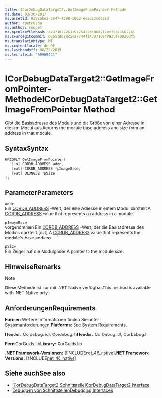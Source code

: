 ```yaml
---
title: ICorDebugDataTarget2::GetImageFromPointer-Methode
ms.date: 03/30/2017
ms.assetid: 939cabe1-b647-4090-b662-eeec23c6c58d
author: rpetrusha
ms.author: ronpet
ms.openlocfilehash: c2371072261c9c75436ab86d742ce75423587765
ms.sourcegitcommit: 68653db98c5ea7744fd438710248935f70020dfb
ms.translationtype: MT
ms.contentlocale: de-DE
ms.lasthandoff: 08/22/2019
ms.locfileid: "69969441"
---
```

# <a name="icordebugdatatarget2getimagefrompointer-method"></a><span data-ttu-id="c010e-102">ICorDebugDataTarget2::GetImageFromPointer-Methode</span><span class="sxs-lookup"><span data-stu-id="c010e-102">ICorDebugDataTarget2::GetImageFromPointer Method</span></span>
<span data-ttu-id="c010e-103">Gibt die Basisadresse des Moduls und die Größe von einer Adresse in diesem Modul aus.</span><span class="sxs-lookup"><span data-stu-id="c010e-103">Returns the module base address and size from an address in that module.</span></span>  
  
## <a name="syntax"></a><span data-ttu-id="c010e-104">Syntax</span><span class="sxs-lookup"><span data-stu-id="c010e-104">Syntax</span></span>  
  
```cpp  
HRESULT GetImageFromPointer(  
   [in] CORDB_ADDRESS addr,   
   [out] CORDB_ADDRESS *pImageBase,   
   [out] ULONG32 *pSize  
);  
```  
  
## <a name="parameters"></a><span data-ttu-id="c010e-105">Parameter</span><span class="sxs-lookup"><span data-stu-id="c010e-105">Parameters</span></span>  
 `addr`  
 <span data-ttu-id="c010e-106">Ein [CORDB_ADDRESS](../../../../docs/framework/unmanaged-api/common-data-types-unmanaged-api-reference.md) -Wert, der eine Adresse in einem Modul darstellt.</span><span class="sxs-lookup"><span data-stu-id="c010e-106">A [CORDB_ADDRESS](../../../../docs/framework/unmanaged-api/common-data-types-unmanaged-api-reference.md) value that represents an address in a module.</span></span>  
  
 `pImageBase`  
 <span data-ttu-id="c010e-107">vorgenommen Ein [CORDB_ADDRESS](../../../../docs/framework/unmanaged-api/common-data-types-unmanaged-api-reference.md) -Wert, der die Basisadresse des Moduls darstellt.</span><span class="sxs-lookup"><span data-stu-id="c010e-107">[out] A [CORDB_ADDRESS](../../../../docs/framework/unmanaged-api/common-data-types-unmanaged-api-reference.md) value that represents the module's base address.</span></span>  
  
 `pSize`  
 <span data-ttu-id="c010e-108">Ein Zeiger auf die Modulgröße.</span><span class="sxs-lookup"><span data-stu-id="c010e-108">A pointer to the module size.</span></span>  
  
## <a name="remarks"></a><span data-ttu-id="c010e-109">Hinweise</span><span class="sxs-lookup"><span data-stu-id="c010e-109">Remarks</span></span>  
  
> [!NOTE]
> <span data-ttu-id="c010e-110">Diese Methode ist nur mit .NET Native verfügbar.</span><span class="sxs-lookup"><span data-stu-id="c010e-110">This method is available with .NET Native only.</span></span>  
  
## <a name="requirements"></a><span data-ttu-id="c010e-111">Anforderungen</span><span class="sxs-lookup"><span data-stu-id="c010e-111">Requirements</span></span>  
 <span data-ttu-id="c010e-112">**Formen** Weitere Informationen finden Sie unter [Systemanforderungen](../../../../docs/framework/get-started/system-requirements.md).</span><span class="sxs-lookup"><span data-stu-id="c010e-112">**Platforms:** See [System Requirements](../../../../docs/framework/get-started/system-requirements.md).</span></span>  
  
 <span data-ttu-id="c010e-113">**Header:** Cordebug. idl, Cordebug. h</span><span class="sxs-lookup"><span data-stu-id="c010e-113">**Header:** CorDebug.idl, CorDebug.h</span></span>  
  
 <span data-ttu-id="c010e-114">**Fern** CorGuids.lib</span><span class="sxs-lookup"><span data-stu-id="c010e-114">**Library:** CorGuids.lib</span></span>  
  
 <span data-ttu-id="c010e-115">**.NET Framework-Versionen:** [!INCLUDE[net_46_native](../../../../includes/net-46-native-md.md)]</span><span class="sxs-lookup"><span data-stu-id="c010e-115">**.NET Framework Versions:** [!INCLUDE[net_46_native](../../../../includes/net-46-native-md.md)]</span></span>  
  
## <a name="see-also"></a><span data-ttu-id="c010e-116">Siehe auch</span><span class="sxs-lookup"><span data-stu-id="c010e-116">See also</span></span>

- [<span data-ttu-id="c010e-117">ICorDebugDataTarget2-Schnittstelle</span><span class="sxs-lookup"><span data-stu-id="c010e-117">ICorDebugDataTarget2 Interface</span></span>](../../../../docs/framework/unmanaged-api/debugging/icordebugdatatarget2-interface.md)
- [<span data-ttu-id="c010e-118">Debuggen von Schnittstellen</span><span class="sxs-lookup"><span data-stu-id="c010e-118">Debugging Interfaces</span></span>](../../../../docs/framework/unmanaged-api/debugging/debugging-interfaces.md)
